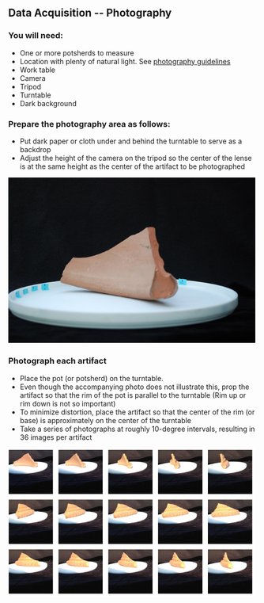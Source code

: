 ## Data Acquisition -- Photography

### You will need:

* One or more potsherds to measure
* Location with plenty of natural light. See [photography guidelines](https://homes.esat.kuleuven.be/~visit3d/webservice/v2/manual3.php#SEC2)
* Work table
* Camera
* Tripod
* Turntable
* Dark background

### Prepare the photography area as follows:

* Put dark paper or cloth under and behind the turntable to serve as a backdrop
* Adjust the height of the camera on the tripod so the center of the lense is at the same height as the center of the artifact to be photographed

<img src="./images/illustration_stage.jpg" width="500">

### Photograph each artifact

* Place the pot (or potsherd) on the turntable.
* Even though the accompanying photo does not illustrate this, prop the artifact so that the rim of the pot is parallel to the turntable (Rim up or rim down is not so important)
* To minimize distortion, place the artifact so that the center of the rim (or base) is approximately on the center of the turntable
* Take a series of photographs at roughly 10-degree intervals, resulting in 36 images per artifact

<img src="./images/every_ten_degrees.png" width="500">
